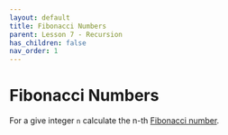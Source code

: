 ```yaml
---
layout: default
title: Fibonacci Numbers
parent: Lesson 7 - Recursion
has_children: false
nav_order: 1
---
```


# Fibonacci Numbers

For a give integer `n` calculate the n-th [Fibonacci number](https://en.wikipedia.org/wiki/Fibonacci_number).